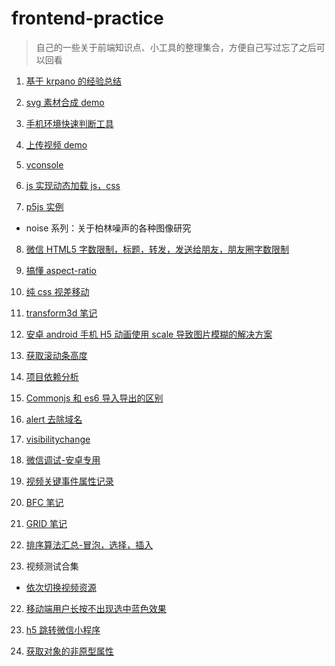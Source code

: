 # frontend-practice

> 自己的一些关于前端知识点、小工具的整理集合，方便自己写过忘了之后可以回看

1. [基于 krpano 的经验总结](https://superzdd.github.io/frontend-practice/vtour/tour.html)

2. [svg 素材合成 demo](https://superzdd.github.io/frontend-practice/svg-sprite-demo/index.html)

3. [手机环境快速判断工具](https://superzdd.github.io/frontend-practice/env/env.js)

4. [上传视频 demo](https://superzdd.github.io/frontend-practice/upload-video/index.html)

5. [vconsole](https://superzdd.github.io/frontend-practice/vconsole/index.html)

6. [js 实现动态加载 js，css](https://superzdd.github.io/frontend-practice/async-loadjs/index.html)

7. [p5js 实例](https://github.com/superzdd/frontend-practice/tree/master/p5js)

-   noise 系列：关于柏林噪声的各种图像研究

8. [微信 HTML5 字数限制，标题，转发，发送给朋友，朋友圈字数限制](https://superzdd.github.io/frontend-practice/html-title-length/index.html)

9. [搞懂 aspect-ratio](https://github.com/superzdd/frontend-practice/tree/master/aspect-ratio)

10. [纯 css 视差移动](https://superzdd.github.io/frontend-practice/transform3d/index.html)

11. [transform3d 笔记](https://github.com/superzdd/frontend-practice/tree/master/transform3d)

12. [安卓 android 手机 H5 动画使用 scale 导致图片模糊的解决方案](https://superzdd.github.io/frontend-practice/android-scale-not-clear/index.html)

13. [获取滚动条高度](https://github.com/superzdd/frontend-practice/tree/master/scroll-height)

14. [项目依赖分析](https://github.com/superzdd/frontend-practice/tree/master/bundle-analyzer-plugin)

15. [Commonjs 和 es6 导入导出的区别](https://github.com/superzdd/frontend-practice/tree/master/commonjs-vs-es6)

16. [alert 去除域名](https://github.com/superzdd/frontend-practice/tree/master/alert-no-title)

17. [visibilitychange](https://github.com/superzdd/frontend-practice/tree/master/visibilitychange)

18. [微信调试-安卓专用](https://github.com/superzdd/frontend-practice/tree/master/wechat-debug)

19. [视频关键事件属性记录](https://superzdd.github.io/frontend-practice/tencent-video/h5inline-video.html)

20. [BFC 笔记](https://superzdd.github.io/frontend-practice/bfc/index.html)

21. [GRID 笔记](https://github.com/superzdd/frontend-practice/tree/master/grid-layout)

22. [排序算法汇总-冒泡，选择，插入](https://github.com/superzdd/frontend-practice/tree/master/sort-collection)

23. 视频测试合集

-   [依次切换视频资源](https://superzdd.github.io/frontend-practice/video/random-video/index.html)

22. [移动端用户长按不出现选中蓝色效果](https://superzdd.github.io/frontend-practice/long-press-demo/index.html)

23. [h5 跳转微信小程序](https://superzdd.github.io/frontend-practice/tree/master/h5-jump-mp/)

24. [获取对象的非原型属性](https://superzdd.github.io/frontend-practice/objectproperty/README.md)
